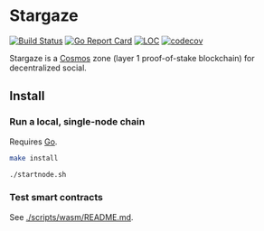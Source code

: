 # Stargaze

[![Build Status](https://ci.publicawesome.com/api/badges/public-awesome/stargaze/status.svg)](https://ci.publicawesome.com/public-awesome/stargaze)
[![Go Report Card](https://goreportcard.com/badge/github.com/public-awesome/stargaze)](https://goreportcard.com/report/github.com/public-awesome/stargaze)
[![LOC](https://tokei.rs/b1/github/public-awesome/stargaze)](https://github.com/public-awesome/stargaze)
[![codecov](https://codecov.io/gh/public-awesome/stargaze/branch/master/graph/badge.svg)](https://codecov.io/gh/public-awesome/stargaze)

Stargaze is a [Cosmos](https://cosmos.network) zone (layer 1 proof-of-stake blockchain) for decentralized social.

## Install

### Run a local, single-node chain

Requires [Go](https://golang.org/doc/install).

```sh
make install

./startnode.sh
```

### Test smart contracts

See [./scripts/wasm/README.md](./scripts/wasm/README.md).


